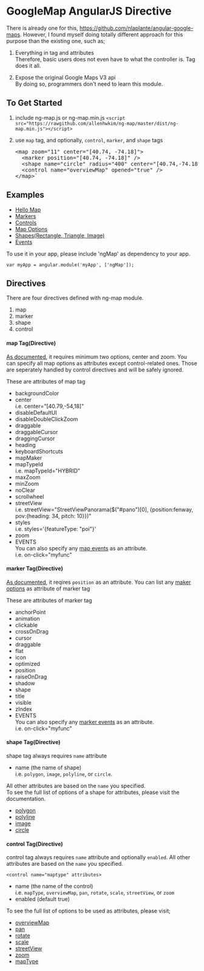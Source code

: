 GoogleMap AngularJS Directive
=============================

There is already one for this, https://github.com/nlaplante/angular-google-maps.
However, I found myself doing totally different approach for this purpose than the existing one, such as;
  
  1. Everything in tag and attributes  
     Therefore, basic users does not even have to what the controller is. Tag does it all.

  2. Expose the original Google Maps V3 api  
     By doing so, programmers don't need to learn this module.
  
To Get Started
---------------

 1. include ng-map.js or ng-map.min.js
    `<script src="https://rawgithub.com/allenhwkim/ng-map/master/dist/ng-map.min.js"></script>`

 2. use `map` tag, and optionally, `control`, `marker`, and `shape` tags  
 
    <pre>
    &lt;map zoom="11" center="[40.74, -74.18]">
      &lt;marker position="[40.74, -74.18]" />
      &lt;shape name="circle" radius="400" center="[40.74,-74.18]" radius="4000" />
      &lt;control name="overviewMap" opened="true" />
    &lt;/map>`  
    </pre>

Examples
--------

  * [Hello Map](https://rawgithub.com/allenhwkim/ng-map/master/examples/hello_map.html)
  * [Markers](https://rawgithub.com/allenhwkim/ng-map/master/examples/marker.html)
  * [Controls](https://rawgithub.com/allenhwkim/ng-map/master/examples/map_control.html)
  * [Map Options](https://rawgithub.com/allenhwkim/ng-map/master/examples/map_options.html)
  * [Shapes(Rectangle, Triangle, Image)](https://rawgithub.com/allenhwkim/ng-map/master/examples/shape.html)
  * [Events](https://rawgithub.com/allenhwkim/ng-map/master/examples/events.html)

To use it in your app, please include 'ngMap' as dependency to your app.

   `var myApp = angular.module('myApp', ['ngMap']); `

Directives
-----------
There are four directives defined with ng-map module.
  1. map
  2. marker
  3. shape
  4. control

#### **map** Tag(Directive) ####


[As documented](https://developers.google.com/maps/documentation/javascript/reference#MapOptions),
it requires minimum two options, center and zoom. You can specify all map options as attributes
except control-related ones. Those are seperately handled by control directives and will be safely ignored.

These are attributes of map tag

  * backgroundColor
  * center  
    i.e. center="[40.79,-54,18]"
  * disableDefaultUI
  * disableDoubleClickZoom
  * draggable
  * draggableCursor
  * draggingCursor
  * heading
  * keyboardShortcuts
  * mapMaker
  * mapTypeId  
    i.e. mapTypeId="HYBRID"
  * maxZoom
  * minZoom
  * noClear
  * scrollwheel
  * streetView  
    i.e. streetView="StreetViewPanorama($("#pano")[0], {position:fenway, pov:{heading: 34, pitch: 10}})"
  * styles  
    i.e. styles='{featureType: "poi"}'
  * zoom  
  * EVENTS  
    You can also specify any [map events](https://developers.google.com/maps/documentation/javascript/reference#Map) as an attribute.  
    i.e. on-click="myfunc"


#### **marker** Tag(Directive) ####

[As documented](https://developers.google.com/maps/documentation/javascript/reference#Marker), it reqires `position` as an attribute.
You can list any [maker options](https://developers.google.com/maps/documentation/javascript/reference#MarkerOptions) as attribute of marker tag

These are attributes of marker tag

  * anchorPoint
  * animation
  * clickable
  * crossOnDrag
  * cursor
  * draggable
  * flat
  * icon
  * optimized
  * position
  * raiseOnDrag
  * shadow
  * shape
  * title
  * visible
  * zIndex
  * EVENTS   
    You can also specify any [marker events](https://developers.google.com/maps/documentation/javascript/reference#Marker) as an attribute.  
    i.e. on-click="myfunc"

#### **shape** Tag(Directive) ####

  shape tag always requires `name` attribute
  
  * name (the name of shape)  
    i.e. `polygon`, `image`, `polyline`, or `circle`.

All other attributes are based on the `name` you specified.  
To see the full list of options of a shape for attributes, please visit the documentation.

  * [polygon](https://developers.google.com/maps/documentation/javascript/reference#PolygonOptions)
  * [polyline](https://developers.google.com/maps/documentation/javascript/reference#PolylineOptions)
  * [image](https://developers.google.com/maps/documentation/javascript/reference#GroundOverlayOptions)
  * [circle](https://developers.google.com/maps/documentation/javascript/reference#CircleOptions)

#### **control** Tag(Directive) ####

  control tag always requires `name` attribute and optionally `enabled`.
  All other attributes are based on the `name` you specified.

  `<control name="maptype" attributes>`

  * name (the name of the control)  
    i.e. `mapType`, `overviewMap`, `pan`, `rotate`, `scale`, `streetView`, or `zoom`
  * enabled (default true)

To see the full list of options to be used as attributes, please visit;

  * [overviewMap](https://developers.google.com/maps/documentation/javascript/reference#OverviewMapControlOptions)
  * [pan](https://developers.google.com/maps/documentation/javascript/reference#PanControlOptions)
  * [rotate](https://developers.google.com/maps/documentation/javascript/reference#RotateControlOptions)
  * [scale](https://developers.google.com/maps/documentation/javascript/reference#ScaleControlOptions)
  * [streetView](https://developers.google.com/maps/documentation/javascript/reference#StreetViewControlOptions)
  * [zoom](https://developers.google.com/maps/documentation/javascript/reference#ZoomControlOptions)
  * [mapType](https://developers.google.com/maps/documentation/javascript/reference#MapTypeControlOptions)

